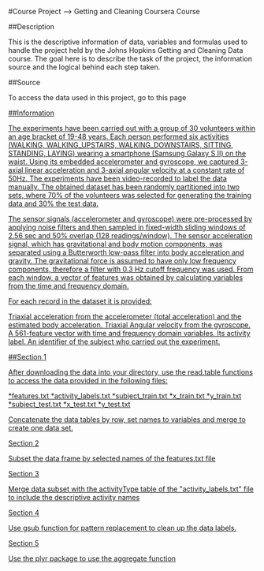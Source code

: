 #Course Project --> Getting and Cleaning Coursera Course

##Description

This is the descriptive information of data, variables and formulas used to handle the project held by the Johns Hopkins Getting and Cleaning Data course. The goal here is to describe the task of the project, the information source and the logical behind each step taken.

##Source

To access the data used in this project, go to this page <a href= "http://archive.ics.uci.edu/ml/datasets/Human+Activity+Recognition+Using+Smartphones#">

##Information

The experiments have been carried out with a group of 30 volunteers within an age bracket of 19-48 years. Each person performed six activities (WALKING, WALKING_UPSTAIRS, WALKING_DOWNSTAIRS, SITTING, STANDING, LAYING) wearing a smartphone (Samsung Galaxy S II) on the waist. Using its embedded accelerometer and gyroscope, we captured 3-axial linear acceleration and 3-axial angular velocity at a constant rate of 50Hz. The experiments have been video-recorded to label the data manually. The obtained dataset has been randomly partitioned into two sets, where 70% of the volunteers was selected for generating the training data and 30% the test data.

The sensor signals (accelerometer and gyroscope) were pre-processed by applying noise filters and then sampled in fixed-width sliding windows of 2.56 sec and 50% overlap (128 readings/window). The sensor acceleration signal, which has gravitational and body motion components, was separated using a Butterworth low-pass filter into body acceleration and gravity. The gravitational force is assumed to have only low frequency components, therefore a filter with 0.3 Hz cutoff frequency was used. From each window, a vector of features was obtained by calculating variables from the time and frequency domain.

For each record in the dataset it is provided:

Triaxial acceleration from the accelerometer (total acceleration) and the estimated body acceleration.
Triaxial Angular velocity from the gyroscope.
A 561-feature vector with time and frequency domain variables.
Its activity label.
An identifier of the subject who carried out the experiment.

##Section 1

After downloading the data into your directory, use the read.table functions to access the data provided in the following files:

*features.txt
*activity_labels.txt
*subject_train.txt
*x_train.txt
*y_train.txt
*subject_test.txt
*x_test.txt
*y_test.txt

Concatenate the data tables by row, set names to variables and merge to create one data set.

Section 2

Subset the data frame by selected names of the features.txt file 

Section 3

Merge data subset with the activityType table  of the "activity_labels.txt" file to include the descriptive activity names

Section 4

Use gsub function for pattern replacement to clean up the data labels.

Section 5

Use the plyr package to use the aggregate function